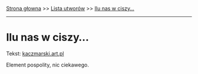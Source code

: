 [Strona głowna](../index.md) >> [Lista utworów](../list.md) >> [Ilu nas w ciszy…](175.md)

---

# Ilu nas w ciszy…

Tekst: [kaczmarski.art.pl](https://www.kaczmarski.art.pl/tworczosc/wiersze/ilu-nas-w-ciszy/)

Element pospolity, nic ciekawego.